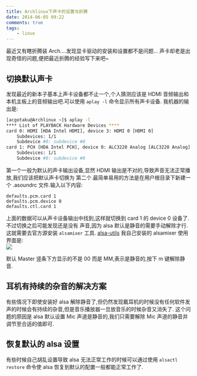 ```yaml
---
title: Archlinux下声卡的设置与折腾
date: 2014-06-05 09:22
comments: true
tags:
	- linux
---
```


最近又有瞎折腾装 Arch....发现显卡驱动的安装和设置都不是问题...
声卡却老是出现奇怪的问题,便把最近折腾的经验写下来吧~

## 切换默认声卡

发现最近的新本子基本上声卡设备都不止一个,个人猜测应该是 HDMI 音频输出和
本机主板上的音频输出吧.可以使用 `aplay -l` 命令显示所有声卡设备.
我机器的输出是:

```bash
[acgotaku@Archlinux ~]$ aplay -l
**** List of PLAYBACK Hardware Devices ****
card 0: HDMI [HDA Intel HDMI], device 3: HDMI 0 [HDMI 0]
	Subdevices: 1/1
	Subdevice #0: subdevice #0
card 1: PCH [HDA Intel PCH], device 0: ALC3220 Analog [ALC3220 Analog]
	Subdevices: 1/1
	Subdevice #0: subdevice #0
```

第一个一般为默认的声卡输出设备,显然 HDMI 输出是不对的,导致声音无法正常播放,我们应该把默认声卡切换为
第二个.最简单易用的方法是在用户根目录下新建一个 .asoundrc 文件.输入以下内容:

```
defaults.pcm.card 1
defaults.pcm.device 0
defaults.ctl.card 1
```

上面的数据可以从声卡设备输出中找到,这样就切换到 card 1 的 device 0 设备了.不过切换之后可能发现还是没有
声音,因为 alsa 默认是静音的需要手动解除才行. 这就需要去官方源安装 `alsamixer` 工具. [alsa-utils](https://www.archlinux.org/packages/?name=alsa-utils)
我自己安装的 alsamixer 使用界面是:  
![](https://lh5.googleusercontent.com/USgp7oXGwtvkM4al9fsXQWEqcOJuidxhQlQedsUJiSo=w811-h496-no)

默认 Master 竖条下方显示的不是 00 而是 MM,表示是静音的,按下 m 键解除静音.

## 耳机有持续的杂音的解决方案

有些情况下即使安装好 alsa 解除静音了,但仍然发现戴耳机的时候没有任何软件发声的时候会有持续的杂音,但是音乐播放器一旦放音乐的时候杂音又消失了.
这个问题的原因是 alsa 默认设置 Mic 声道是静音的,我们只需要解除 Mic 声道的静音并调节至合适的值即可.

## 恢复默认的 alsa 设置

有些时候自己胡乱设置导致 alsa 无法正常工作的时候可以通过使用 `alsactl restore` 命令使 alsa 恢复到默认的配置一般都能正常工作了.
